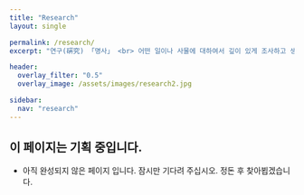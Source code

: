 ```yaml
---
title: "Research"
layout: single

permalink: /research/
excerpt: "연구(硏究) 「명사」 <br> 어떤 일이나 사물에 대하여서 깊이 있게 조사하고 생각하여 진리를 따져 보는 일 <br> - \"연구\", 『표준국어대사전』, 국립국어원(2018)"

header:
  overlay_filter: "0.5"
  overlay_image: /assets/images/research2.jpg

sidebar:
  nav: "research"
---
```




## 이 페이지는 기획 중입니다. 

- 아직 완성되지 않은 페이지 입니다. 잠시만 기다려 주십시오. 정돈 후 찾아뵙겠습니다.
